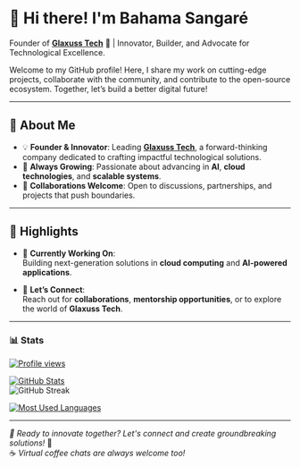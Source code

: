 # 👋 Hi there! I'm **Bahama Sangaré**

Founder of [**Glaxuss Tech**](https://glaxuss.com) 🌟 | Innovator, Builder, and Advocate for Technological Excellence.

Welcome to my GitHub profile! Here, I share my work on cutting-edge projects, collaborate with the community, and contribute to the open-source ecosystem. Together, let’s build a better digital future!

---

## 🚀 About Me

- 💡 **Founder & Innovator**: Leading [**Glaxuss Tech**](https://glaxuss.com), a forward-thinking company dedicated to crafting impactful technological solutions.  
- 🌱 **Always Growing**: Passionate about advancing in **AI**, **cloud technologies**, and **scalable systems**.  
- 🤝 **Collaborations Welcome**: Open to discussions, partnerships, and projects that push boundaries.  

---

## 🌟 Highlights

- 🔭 **Currently Working On**:  
  Building next-generation solutions in **cloud computing** and **AI-powered applications**.  

- 💬 **Let’s Connect**:  
  Reach out for **collaborations**, **mentorship opportunities**, or to explore the world of **Glaxuss Tech**.

---

### 📊 Stats

[![Profile views](https://komarev.com/ghpvc/?username=bahamasangare)](https://github.com/bahamasangare)

[![GitHub Stats](https://github-readme-stats.vercel.app/api?username=bahamasangare&count_private=true&show_icons=true&include_all_commits=true&theme=tokyonight)](https://github.com/bahamasangare)  
![GitHub Streak](https://github-readme-streak-stats.herokuapp.com/?user=bahamasangare&card_width=default&theme=tokyonight)

[![Most Used Languages](https://github-readme-stats.vercel.app/api/top-langs/?username=bahamasangare&hide_border=true&layout=donut-vertical&langs_count=5&theme=tokyonight)](https://github.com/bahamasangare)

---

*🌟 Ready to innovate together? Let's connect and create groundbreaking solutions!* 🚀  
☕️ *Virtual coffee chats are always welcome too!*

<!---
- 👋 Hi, I’m @bahamasangare
- 👀 I’m interested in ...
- 🌱 I’m currently learning ...
- 💞️ I’m looking to collaborate on ...
- 📫 How to reach me ...
- 😄 Pronouns: ...
- ⚡ Fun fact: ...

bahamasangare/bahamasangare is a ✨ special ✨ repository because its `README.md` (this file) appears on your GitHub profile.
You can click the Preview link to take a look at your changes.
--->
